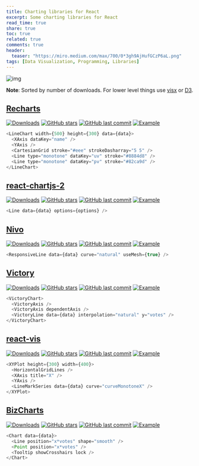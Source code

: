 ```yaml
---
title: Charting libraries for React
excerpt: Some charting libraries for React
read_time: true
share: true
toc: true
related: true
comments: true
header:
  teaser: "https://miro.medium.com/max/700/0*3gh9AjHufGCzP6aL.png"
tags: [Data Visualization, Programming, Libraries]
---
```


![img](https://miro.medium.com/max/700/0*3gh9AjHufGCzP6aL.png)

**Note**: Sorted by number of downloads. For lower level things use [visx](https://airbnb.io/visx/) or [D3](https://d3js.org/).

## [Recharts](http://recharts.org/en-US/)

[![Downloads](https://img.shields.io/npm/dw/recharts)](https://www.npmjs.com/package/recharts)
[![GitHub stars](https://img.shields.io/github/stars/recharts/recharts.svg?style=social)](https://github.com/recharts/recharts)
[![GitHub last commit](https://img.shields.io/github/last-commit/recharts/recharts)](https://github.com/recharts/recharts)
[![Example](https://img.shields.io/badge/example-codesandbox-brightgreen)](https://codesandbox.io/embed/sharp-solomon-16mn0?)

```javascript
<LineChart width={500} height={300} data={data}>
  <XAxis dataKey="name" />
  <YAxis />
  <CartesianGrid stroke="#eee" strokeDasharray="5 5" />
  <Line type="monotone" dataKey="uv" stroke="#8884d8" />
  <Line type="monotone" dataKey="pv" stroke="#82ca9d" />
</LineChart>
```

## [react-chartjs-2](https://reactchartjs.github.io/react-chartjs-2)

[![Downloads](https://img.shields.io/npm/dw/react-chartjs-2)](https://www.npmjs.com/package/react-chartjs-2)
[![GitHub stars](https://img.shields.io/github/stars/reactchartjs/react-chartjs-2.svg?style=social)](https://github.com/reactchartjs/react-chartjs-2)
[![GitHub last commit](https://img.shields.io/github/last-commit/reactchartjs/react-chartjs-2)](https://github.com/reactchartjs/react-chartjs-2)
[![Example](https://img.shields.io/badge/example-codesandbox-brightgreen)](https://codesandbox.io/embed/sleepy-mendeleev-43izk?codemirror=1)

```javascript
<Line data={data} options={options} />
```

## [Nivo](https://nivo.rocks/)

[![Downloads](https://img.shields.io/npm/dw/@nivo/core)](https://www.npmjs.com/package/@nivo/core)
[![GitHub stars](https://img.shields.io/github/stars/plouc/nivo.svg?style=social)](https://github.com/plouc/nivo)
[![GitHub last commit](https://img.shields.io/github/last-commit/plouc/nivo)](https://github.com/plouc/nivo)
[![Example](https://img.shields.io/badge/example-codesandbox-brightgreen)](https://codesandbox.io/embed/nivo-basic-demo-forked-phtz8?codemirror=1)

```javascript
<ResponsiveLine data={data} curve="natural" useMesh={true} />
```

## [Victory](https://formidable.com/open-source/victory/)

[![Downloads](https://img.shields.io/npm/dw/victory)](https://www.npmjs.com/package/victory)
[![GitHub stars](https://img.shields.io/github/stars/FormidableLabs/victory.svg?style=social)](https://github.com/FormidableLabs/victory)
[![GitHub last commit](https://img.shields.io/github/last-commit/FormidableLabs/victory)](https://github.com/FormidableLabs/victory)
[![Example](https://img.shields.io/badge/example-codesandbox-brightgreen)](https://codesandbox.io/embed/crazy-roentgen-iou24?codemirror=1)

```javascript
<VictoryChart>
  <VictoryAxis />
  <VictoryAxis dependentAxis />
  <VictoryLine data={data} interpolation="natural" y="votes" />
</VictoryChart>
```

## [react-vis](https://uber.github.io/react-vis/)

[![Downloads](https://img.shields.io/npm/dw/react-vis)](https://www.npmjs.com/package/react-vis)
[![GitHub stars](https://img.shields.io/github/stars/uber/react-vis.svg?style=social)](https://github.com/uber/react-vis)
[![GitHub last commit](https://img.shields.io/github/last-commit/uber/react-vis)](https://github.com/uber/react-vis)
[![Example](https://img.shields.io/badge/example-codesandbox-brightgreen)](https://codesandbox.io/embed/busy-tree-zpm5p?codemirror=1)

```javascript
<XYPlot height={300} width={400}>
  <HorizontalGridLines />
  <XAxis title="X" />
  <YAxis />
  <LineMarkSeries data={data} curve="curveMonotoneX" />
</XYPlot>
```

## [BizCharts](https://bizcharts.net/products/bizCharts)

[![Downloads](https://img.shields.io/npm/dw/bizcharts)](https://www.npmjs.com/package/bizcharts)
[![GitHub stars](https://img.shields.io/github/stars/alibaba/BizCharts.svg?style=social)](https://github.com/alibaba/BizCharts)
[![GitHub last commit](https://img.shields.io/github/last-commit/alibaba/BizCharts)](https://github.com/alibaba/BizCharts)
[![Example](https://img.shields.io/badge/example-codesandbox-brightgreen)](https://codesandbox.io/embed/mutable-firefly-h2ybp?codemirror=1)

```javascript
<Chart data={data}>
  <Line position="x*votes" shape="smooth" />
  <Point position="x*votes" />
  <Tooltip showCrosshairs lock />
</Chart>
```
